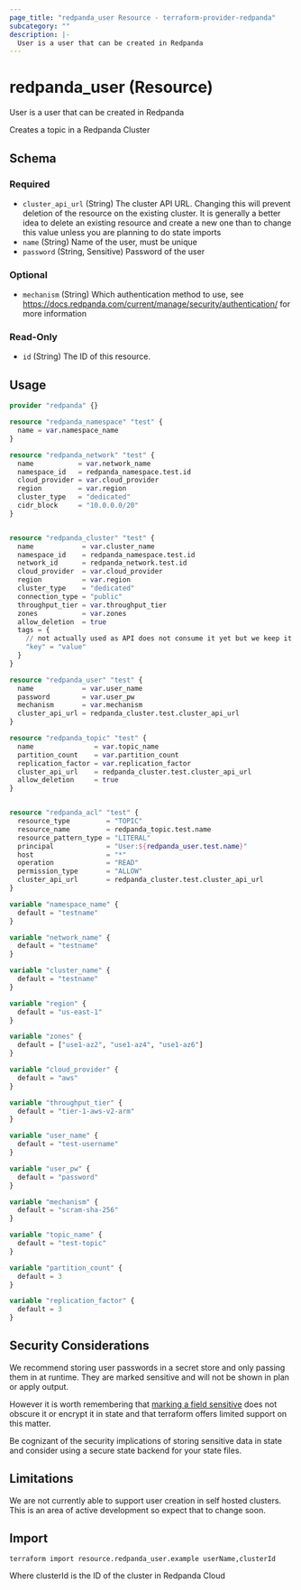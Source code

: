 ```yaml
---
page_title: "redpanda_user Resource - terraform-provider-redpanda"
subcategory: ""
description: |-
  User is a user that can be created in Redpanda
---
```


# redpanda_user (Resource)

User is a user that can be created in Redpanda

Creates a topic in a Redpanda Cluster

<!-- schema generated by tfplugindocs -->
## Schema

### Required

- `cluster_api_url` (String) The cluster API URL. Changing this will prevent deletion of the resource on the existing cluster. It is generally a better idea to delete an existing resource and create a new one than to change this value unless you are planning to do state imports
- `name` (String) Name of the user, must be unique
- `password` (String, Sensitive) Password of the user

### Optional

- `mechanism` (String) Which authentication method to use, see https://docs.redpanda.com/current/manage/security/authentication/ for more information

### Read-Only

- `id` (String) The ID of this resource.

## Usage

```terraform
provider "redpanda" {}

resource "redpanda_namespace" "test" {
  name = var.namespace_name
}

resource "redpanda_network" "test" {
  name           = var.network_name
  namespace_id   = redpanda_namespace.test.id
  cloud_provider = var.cloud_provider
  region         = var.region
  cluster_type   = "dedicated"
  cidr_block     = "10.0.0.0/20"
}


resource "redpanda_cluster" "test" {
  name            = var.cluster_name
  namespace_id    = redpanda_namespace.test.id
  network_id      = redpanda_network.test.id
  cloud_provider  = var.cloud_provider
  region          = var.region
  cluster_type    = "dedicated"
  connection_type = "public"
  throughput_tier = var.throughput_tier
  zones           = var.zones
  allow_deletion  = true
  tags = {
    // not actually used as API does not consume it yet but we keep it in state for when it does
    "key" = "value"
  }
}

resource "redpanda_user" "test" {
  name            = var.user_name
  password        = var.user_pw
  mechanism       = var.mechanism
  cluster_api_url = redpanda_cluster.test.cluster_api_url
}

resource "redpanda_topic" "test" {
  name               = var.topic_name
  partition_count    = var.partition_count
  replication_factor = var.replication_factor
  cluster_api_url    = redpanda_cluster.test.cluster_api_url
  allow_deletion     = true
}


resource "redpanda_acl" "test" {
  resource_type         = "TOPIC"
  resource_name         = redpanda_topic.test.name
  resource_pattern_type = "LITERAL"
  principal             = "User:${redpanda_user.test.name}"
  host                  = "*"
  operation             = "READ"
  permission_type       = "ALLOW"
  cluster_api_url       = redpanda_cluster.test.cluster_api_url
}

variable "namespace_name" {
  default = "testname"
}

variable "network_name" {
  default = "testname"
}

variable "cluster_name" {
  default = "testname"
}

variable "region" {
  default = "us-east-1"
}

variable "zones" {
  default = ["use1-az2", "use1-az4", "use1-az6"]
}

variable "cloud_provider" {
  default = "aws"
}

variable "throughput_tier" {
  default = "tier-1-aws-v2-arm"
}

variable "user_name" {
  default = "test-username"
}

variable "user_pw" {
  default = "password"
}

variable "mechanism" {
  default = "scram-sha-256"
}

variable "topic_name" {
  default = "test-topic"
}

variable "partition_count" {
  default = 3
}

variable "replication_factor" {
  default = 3
}
```

## Security Considerations

We recommend storing user passwords in a secret store and only passing them in at runtime. They are marked sensitive and will not be shown in plan or apply output.

However it is worth remembering that [marking a field sensitive](https://developer.hashicorp.com/terraform/plugin/best-practices/sensitive-state) does not obscure it or encrypt it in state and that terraform offers limited support on this matter.

Be cognizant of the security implications of storing sensitive data in state and consider using a secure state backend for your state files.

## Limitations

We are not currently able to support user creation in self hosted clusters. This is an area of active development so expect that to change soon.

## Import

```shell
terraform import resource.redpanda_user.example userName,clusterId
```

Where clusterId is the ID of the cluster in Redpanda Cloud